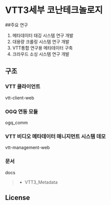 # VTT3세부 코난테크놀로지
##주요 연구
  1. 메타데이터 태깅 시스템 연구 개발
  2. 대용량 크롤링 시스템 연구 개발
  3. VTT통합 연구용 메타데이터 구축
  4. 크라우드 소싱 시스템 연구 개발


## 구조

### VTT 클라이언트 
vtt-client-web

### OGQ 연동 모듈 
ogq_comm

### VTT 비디오 메타데이터 매니지먼트 시스템 데모 
vtt-management-web

### 문서
docs
>- VTT3_Metadata

## License
